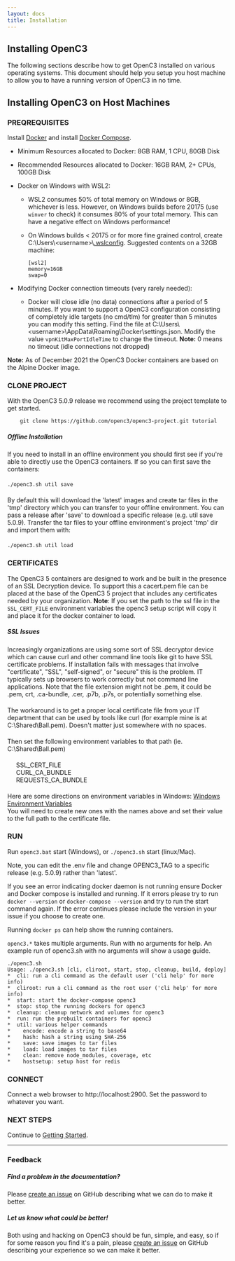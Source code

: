 ```yaml
---
layout: docs
title: Installation
---
```


## Installing OpenC3

The following sections describe how to get OpenC3 installed on various operating systems. This document should help you setup you host machine to allow you to have a running version of OpenC3 in no time.

## Installing OpenC3 on Host Machines

### PREQREQUISITES

Install [Docker](https://docs.docker.com/get-docker/) and install [Docker Compose](https://docs.docker.com/compose/install/).

- Minimum Resources allocated to Docker: 8GB RAM, 1 CPU, 80GB Disk
- Recommended Resources allocated to Docker: 16GB RAM, 2+ CPUs, 100GB Disk
- Docker on Windows with WSL2:

  - WSL2 consumes 50% of total memory on Windows or 8GB, whichever is less. However, on Windows builds before 20175 (use `winver` to check) it consumes 80% of your total memory. This can have a negative effect on Windows performance!
  - On Windows builds < 20175 or for more fine grained control, create C:\\Users\\\<username\>\\[.wslconfig](https://docs.microsoft.com/en-us/windows/wsl/wsl-config). Suggested contents on a 32GB machine:

        [wsl2]
        memory=16GB
        swap=0

- Modifying Docker connection timeouts (very rarely needed):
  - Docker will close idle (no data) connections after a period of 5 minutes. If you want to support a OpenC3 configuration consisting of completely idle targets (no cmd/tlm) for greater than 5 minutes you can modify this setting. Find the file at C:\\Users\\\<username\>\\AppData\\Roaming\\Docker\\settings.json. Modify the value `vpnKitMaxPortIdleTime` to change the timeout. **Note:** 0 means no timeout (idle connections not dropped)

**Note:** As of December 2021 the OpenC3 Docker containers are based on the Alpine Docker image.

### CLONE PROJECT

With the OpenC3 5.0.9 release we recommend using the project template to get started.

        git clone https://github.com/openc3/openc3-project.git tutorial

<div class="note info">
  <h5>Offline Installation</h5>
  <p style="margin-bottom:20px;">If you need to install in an offline environment you should first see if you're able to directly use the OpenC3 containers. If so you can first save the containers:</p>

  <p style="margin-bottom:20px;"><code>./openc3.sh util save</code></p>

  <p style="margin-bottom:20px;">By default this will download the 'latest' images and create tar files in the 'tmp' directory which you can transfer to your offline environment. You can pass a release after 'save' to download a specific release (e.g. util save 5.0.9). Transfer the tar files to your offline environment's project 'tmp' dir and  import them with:</p>

  <p style="margin-bottom:20px;"><code>./openc3.sh util load</code></p>
</div>

### CERTIFICATES

The OpenC3 5 containers are designed to work and be built in the presence of an SSL Decryption device. To support this a cacert.pem file can be placed at the base of the OpenC3 5 project that includes any certificates needed by your organization. **Note**: If you set the path to the ssl file in the `SSL_CERT_FILE` environment variables the openc3 setup script will copy it and place it for the docker container to load.

<div class="note warning">
  <h5>SSL Issues</h5>
  <p style="margin-bottom:20px;">Increasingly organizations are using some sort of SSL decryptor device which can cause curl and other command line tools like git to have SSL certificate problems. If installation fails with messages that involve "certificate", "SSL", "self-signed", or "secure" this is the problem. IT typically sets up browsers to work correctly but not command line applications. Note that the file extension might not be .pem, it could be .pem, crt, .ca-bundle, .cer, .p7b, .p7s, or  potentially something else.</p>
  <p style="margin-bottom:20px;">The workaround is to get a proper local certificate file from your IT department that can be used by tools like curl (for example mine is at C:\Shared\Ball.pem). Doesn't matter just somewhere with no spaces.</p>
  <p style="margin-bottom:20px;">Then set the following environment variables to that path (ie. C:\Shared\Ball.pem)</p>

<p style="margin-left:20px;margin-bottom:20px;">
SSL_CERT_FILE<br/>
CURL_CA_BUNDLE<br/>
REQUESTS_CA_BUNDLE<br/>
</p>

<p style="margin-bottom:20px;">
Here are some directions on environment variables in Windows:
  <a href="https://www.computerhope.com/issues/ch000549.htm">
    Windows Environment Variables
  </a>
<br/>
You will need to create new ones with the names above and set their value to the full path to the certificate file.
</p>
</div>

### RUN

Run `openc3.bat` start (Windows), or `./openc3.sh` start (linux/Mac).

Note, you can edit the .env file and change OPENC3_TAG to a specific release (e.g. 5.0.9) rather than 'latest'.

If you see an error indicating docker daemon is not running ensure Docker and Docker compose is installed and running. If it errors please try to run `docker --version` or `docker-compose --version` and try to run the start command again. If the error continues please include the version in your issue if you choose to create one.

Running `docker ps` can help show the running containers.

`openc3.*` takes multiple arguments. Run with no arguments for help. An example run of openc3.sh with no arguments will show a usage guide.

```
./openc3.sh
Usage: ./openc3.sh [cli, cliroot, start, stop, cleanup, build, deploy]
*  cli: run a cli command as the default user ('cli help' for more info)
*  cliroot: run a cli command as the root user ('cli help' for more info)
*  start: start the docker-compose openc3
*  stop: stop the running dockers for openc3
*  cleanup: cleanup network and volumes for openc3
*  run: run the prebuilt containers for openc3
*  util: various helper commands
*    encode: encode a string to base64
*    hash: hash a string using SHA-256
*    save: save images to tar files
*    load: load images to tar files
*    clean: remove node_modules, coverage, etc
*    hostsetup: setup host for redis
```

### CONNECT

Connect a web browser to http://localhost:2900. Set the password to whatever you want.

### NEXT STEPS

Continue to [Getting Started]({{site.baseurl}}/docs/v5/gettingstarted).

---

### Feedback

<div class="note">
  <h5>Find a problem in the documentation?</h5>
  <p>
    Please <a
    href="{{ site.repository }}/issues/new/choose">create an issue</a> on
    GitHub describing what we can do to make it better.
  </p>
  <h5>Let us know what could be better!</h5>
  <p>
    Both using and hacking on OpenC3 should be fun, simple, and easy, so if for
    some reason you find it's a pain, please <a
    href="{{ site.openc3 }}/issues/new/choose">create an issue</a> on
    GitHub describing your experience so we can make it better.
  </p>
</div>
